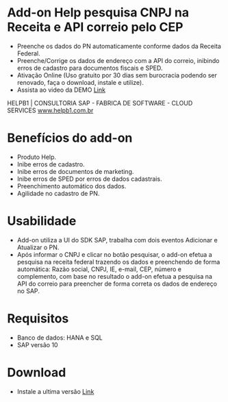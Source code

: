 # Add-on Help pesquisa CNPJ na Receita e API correio pelo CEP

 * Preenche os dados do PN automaticamente conforme dados da Receita Federal.
 * Preenche/Corrige os dados de endereço com a API do correio, inibindo erros de cadastro para documentos fiscais e SPED. 
 * Ativação Online (Uso gratuito por 30 dias sem burocracia podendo ser renovado, faça o download, instale e utilize).
 * Assista ao video da DEMO [Link](https://drive.google.com/file/d/1qIjsyYpriq16yArU4J2FQJVM8ovuWchW/view?usp=sharing)

HELPB1 | CONSULTORIA SAP - FABRICA DE SOFTWARE - CLOUD SERVICES
www.helpb1.com.br 
 

# Benefícios do add-on

* Produto Help.
* Inibe erros de cadastro.
* Inibe erros de documentos de marketing.
* Inibe erros de SPED por erros de dados cadastrais.
* Preenchimento automático dos dados.
* Agilidade no cadastro de PN.

# Usabilidade

* Add-on utiliza a UI do SDK SAP, trabalha com dois eventos Adicionar e Atualizar o PN.
* Após informar o CNPJ e clicar no botão pesquisar, o add-on efetua a pesquisa na receita federal trazendo os dados e preenchendo de forma automática: Razão social, CNPJ, IE, e-mail, CEP, número e complemento, com base no resultado o add-on efetua a pesquisa na API do correio para preencher de forma correta os dados de endereço no SAP.

# Requisitos

* Banco de dados: HANA e SQL
* SAP versão 10

# Download

* Instale a ultima versão [Link](https://github.com/HelpB1/AddonHelpBuscaReceitaCEP-Free/releases/latest)

